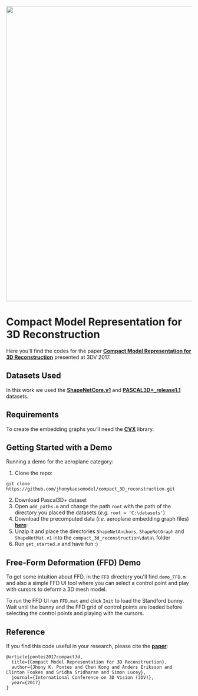 <img src="https://jhonykaesemodel.com/img/headers/overview.png" width="800">

# Compact Model Representation for 3D Reconstruction
Here you'll find the codes for the paper **[Compact Model Representation for 3D Reconstruction](https://jhonykaesemodel.com/publication/3dv2017)** presented at 3DV 2017.

## Datasets Used
In this work we used the **[ShapeNetCore.v1](https://www.shapenet.org/)** and **[PASCAL3D+\_release1.1](http://cvgl.stanford.edu/projects/pascal3d.html)** datasets.

## Requirements
To create the embedding graphs you'll need the **[CVX](http://cvxr.com/cvx/)** library.

## Getting Started with a Demo
Running a demo for the aeroplane category:
1. Clone the repo:
```
git clone https://github.com/jhonykaesemodel/compact_3D_reconstruction.git
```
2. Download Pascal3D+ dataset
3. Open `add_paths.m` and change the path `root` with the path of the directory you placed the datasets (*e.g.* `root = 'C:\datasets'`)
4. Download the precomputed data (*i.e.* aeroplane embedding graph files) **[here](https://www.dropbox.com/s/f2895gpuclqvvpt/data_demo.zip?dl=0)**:
5. Unzip it and place the directories `ShapeNetAnchors`, `ShapeNetGraph` and `ShapeNetMat.v1` into the `compact_3d_reconstruction\data\` folder
6. Run `get_started.m` and have fun :)

## Free-Form Deformation (FFD) Demo
To get some intuition about FFD, in the `FFD` directory you'll find `demo_FFD.m` and also a simple FFD UI tool where you can select a control point and play with cursors to deform a 3D mesh model.

To run the FFD UI run `FFD.mat` and click `Init` to load the Standford bunny. Wait until the bunny and the FFD grid of control points are loaded before selecting the control points and playing with the cursors.

## Reference
If you find this code useful in your research, please cite the [**paper**](https://128.84.21.199/pdf/1707.07360.pdf):
```
@article{pontes2017compact3d,
  title={Compact Model Representation for 3D Reconstruction},
  author={Jhony K. Pontes and Chen Kong and Anders Eriksson and Clinton Fookes and Sridha Sridharan and Simon Lucey},
  journal={International Conference on 3D Vision (3DV)},
  year={2017}
}
```
